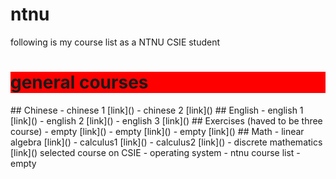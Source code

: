 # ntnu
following is my course list as a NTNU CSIE student
<h1 style="background-color:red;">general courses</h1>
## Chinese
- chinese 1 [link]()
- chinese 2 [link]()
## English
- english 1 [link]()
- english 2 [link]()
- english 3 [link]()
## Exercises (haved to be three course)
- empty [link]()
- empty [link]()
- empty [link]()
## Math
- linear algebra [link]()
- calculus1 [link]()
- calculus2 [link]()
- discrete mathematics [link]()
selected course on CSIE
- operating system
- ntnu course list
- empty
